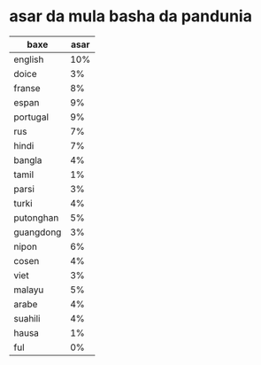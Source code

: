 # asar da mula basha da pandunia

| baxe  | asar |
|-------|--------|
| english | 10% |
| doice | 3% |
| franse | 8% |
| espan | 9% |
| portugal | 9% |
| rus | 7% |
| hindi | 7% |
| bangla | 4% |
| tamil | 1% |
| parsi | 3% |
| turki | 4% |
| putonghan | 5% |
| guangdong | 3% |
| nipon | 6% |
| cosen | 4% |
| viet | 3% |
| malayu | 5% |
| arabe | 4% |
| suahili | 4% |
| hausa | 1% |
| ful | 0% |
